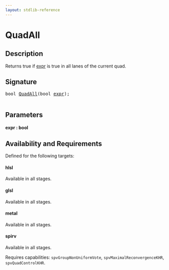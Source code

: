 ```yaml
---
layout: stdlib-reference
---
```


# QuadAll

## Description

Returns true if <span class='code'><a href="quadall-04.html#decl-expr" class="code_param">expr</a></span> is true in all lanes of the current quad.




## Signature 

<pre>
<span class="code_keyword">bool</span> <a href="quadall-04.html">QuadAll</a>(<span class="code_keyword">bool</span> <a href="quadall-04.html#decl-expr" class="code_param">expr</a>);

</pre>

## Parameters

####  <a id="decl-expr"></a>expr  : bool

## Availability and Requirements

Defined for the following targets:

#### hlsl
Available in all stages.

#### glsl
Available in all stages.

#### metal
Available in all stages.

#### spirv
Available in all stages.

Requires capabilities: `spvGroupNonUniformVote`, `spvMaximalReconvergenceKHR`, `spvQuadControlKHR`.


